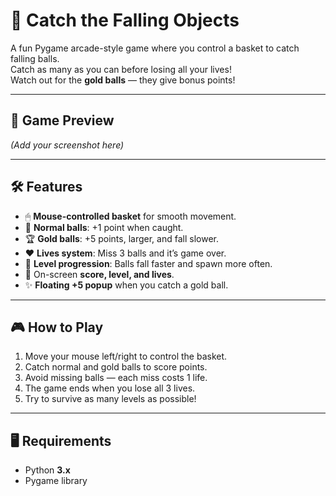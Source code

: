 # 🎯 Catch the Falling Objects

A fun Pygame arcade-style game where you control a basket to catch falling balls.  
Catch as many as you can before losing all your lives!  
Watch out for the **gold balls** — they give bonus points!

---

## 📸 Game Preview
*(Add your screenshot here)*

---

## 🛠 Features
- 🖱 **Mouse-controlled basket** for smooth movement.
- 🎯 **Normal balls**: +1 point when caught.
- 🏆 **Gold balls**: +5 points, larger, and fall slower.
- ❤️ **Lives system**: Miss 3 balls and it’s game over.
- 🔼 **Level progression**: Balls fall faster and spawn more often.
- 📢 On-screen **score, level, and lives**.
- ✨ **Floating +5 popup** when you catch a gold ball.

---

## 🎮 How to Play
1. Move your mouse left/right to control the basket.
2. Catch normal and gold balls to score points.
3. Avoid missing balls — each miss costs 1 life.
4. The game ends when you lose all 3 lives.
5. Try to survive as many levels as possible!

---

## 🖥 Requirements
- Python **3.x**
- Pygame library


